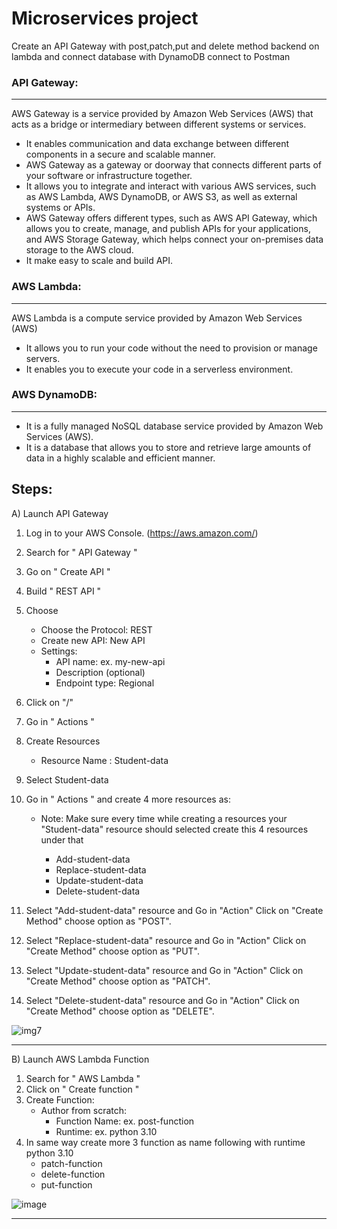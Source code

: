 # Microservices project
Create an API Gateway with post,patch,put and delete method backend on lambda and connect database with DynamoDB connect to Postman

### API Gateway:
---
AWS Gateway is a service provided by Amazon Web Services (AWS) that acts as a bridge or intermediary between different systems or services. 
- It enables communication and data exchange between different components in a secure and scalable manner. 
- AWS Gateway as a gateway or doorway that connects different parts of your software or infrastructure together. 
- It allows you to integrate and interact with various AWS services, such as AWS Lambda, AWS DynamoDB, or AWS S3, as well as external systems or APIs.
- AWS Gateway offers different types, such as AWS API Gateway, which allows you to create, manage, and publish APIs for your applications, and AWS Storage Gateway, which helps 
connect your on-premises data storage to the AWS cloud.
- It make easy to scale and build API.

### AWS Lambda:
---
AWS Lambda is a compute service provided by Amazon Web Services (AWS) 
- It allows you to run your code without the need to provision or manage servers. 
- It enables you to execute your code in a serverless environment.

### AWS DynamoDB:
---
- It is a fully managed NoSQL database service provided by Amazon Web Services (AWS). 
- It is a database that allows you to store and retrieve large amounts of data in a highly scalable and efficient manner.

## Steps:
A) Launch API Gateway

1. Log in to your AWS Console. (https://aws.amazon.com/)
2. Search for " API Gateway " 
3. Go on " Create API "
4. Build " REST API "
5. Choose 
    - Choose the Protocol: REST
    - Create new API: New API
    - Settings: 
      - API name: ex. my-new-api 
      - Description (optional)
      - Endpoint type: Regional
6. Click on "/"
7. Go in " Actions " 
8. Create Resources 
      - Resource Name : Student-data
9. Select Student-data 
10. Go in " Actions " and create 4 more resources as:
    - Note: Make sure every time while creating a resources your "Student-data" resource should selected create this 4 resources under that
   
      - Add-student-data
      - Replace-student-data
      - Update-student-data
      - Delete-student-data
      
11. Select "Add-student-data" resource and Go in "Action" Click on "Create Method" choose option as "POST".
12. Select "Replace-student-data" resource and Go in "Action" Click on "Create Method" choose option as "PUT". 
13. Select "Update-student-data" resource and Go in "Action" Click on "Create Method" choose option as "PATCH".
14. Select "Delete-student-data" resource and Go in "Action" Click on "Create Method" choose option as "DELETE". 

![img7](https://github.com/lokeshwankhede-star-star/Microservices_project/assets/81281161/b3bd9e0f-3ebf-4f2c-9f6d-5d45571cc980)

---
B) Launch AWS Lambda Function

1. Search for " AWS Lambda "
2. Click on " Create function "
3. Create Function:
      - Author from scratch:
          - Function Name: ex. post-function
          - Runtime: ex. python 3.10  
4. In same way create more 3 function as name following with runtime python 3.10 
      - patch-function
      - delete-function
      - put-function
      
  ![image](https://github.com/lokeshwankhede-star-star/Microservices_project/assets/81281161/90349aa4-1659-499b-80ae-b67674b58063)

---

